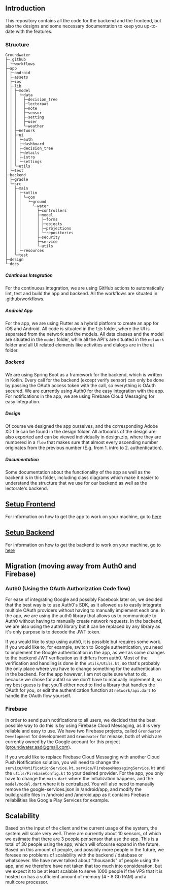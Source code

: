 ## Introduction
This repository contains all the code for the backend and the frontend, but also the designs and some necessary documentation to keep you up-to-date with the features.

### Structure
```
Groundwater
├─.github
│ └─workflows
├─app
│ ├─android
│ ├─assets
│ ├─ios
│ ├─lib
│ │ ├─model
│ │ │ └─data
│ │ │   ├─decision_tree
│ │ │   ├─lectoraat
│ │ │   ├─note
│ │ │   ├─sensor
│ │ │   ├─setting
│ │ │   ├─user
│ │ │   └─weather
│ │ ├─network
│ │ ├─ui
│ │ │ ├─auth
│ │ │ ├─dashboard
│ │ │ ├─decision_tree
│ │ │ ├─details
│ │ │ ├─intro
│ │ │ └─settings
│ │ └─utils
│ └─test
├─backend
│ ├─gradle
│ └─src
│   ├─main
│   │ ├─kotlin
│   │ │ └─com
│   │ │   └─ground
│   │ │     └─water
│   │ │       ├─controllers
│   │ │       ├─model
│   │ │       │ ├─forms
│   │ │       │ ├─objects
│   │ │       │ ├─projections
│   │ │       │ └─repositories
│   │ │       ├─security
│   │ │       ├─service
│   │ │       └─utils
│   │ └─resources
│   └─test
├─design
└─docs
```

##### Continous Integration
For the continuous integration, we are using GitHub actions to automatically lint, test and build the app and backend. All the workflows are situated in .github/workflows.

##### Android App
For the app, we are using Flutter as a hybrid platform to create an app for iOS and Android. All code is situated in the `lib` folder, where the UI is separated from the network and the models. All data classes and the model are situated in the `model` folder, while all the API's are situated in the `network` folder and all UI related elements like activities and dialogs are in the `ui` folder.

##### Backend
We are using Spring Boot as a framework for the backend, which is written in Kotlin. Every call for the backend (except verify sensor) can only be done by passing the OAuth access token with the call, so everything is OAuth secured. We are currently using Auth0 for the easy integration with the app. For notifications in the app, we are using Firebase Cloud Messaging for easy integration.

##### Design
Of course we designed the app ourselves, and the corresponding Adobe XD file can be found in the design folder. All artboards of the design are also exported and can be viewed individually in design.zip, where they are numbered in a `flow` that makes sure that almost every ascending number originates from the previous number (E.g. from 1. intro to 2. authentication).

##### Documentation
Some documentation about the functionality of the app as well as the backend is in this folder, including class diagrams which make it easier to understand the structure that we use for our backend as well as the lectorate's backend.

## [Setup Frontend](app/README.md)
For information on how to get the app to work on your machine, go to [here](app/README.md)

## [Setup Backend](backend/README.md)
For information on how to get the backend to work on your machine, go to [here](backend/README.md)

## Migration (moving away from Auth0 and Firebase)
### Auth0 (Using the OAuth Authorization Code flow)
For ease of integrating Google and possibly Facebook later on, we decided that the best way is to use Auth0's SDK, as it allowed us to easily integrate multiple OAuth providers without having to manually implement each one. In the app, we are using the auth0 library that allows us to communicate to Auth0 without having to manually create network requests. In the backend, we are also using the auth0 library but it can be replaced by any library as it's only purpose is to decode the JWT token.

If you would like to stop using auth0, it is possible but requires some work. If you would like to, for example, switch to Google authentication, you need to implement the Google authentication in the app, as well as some changes to the backend JWT verification as it differs from auth0. Most of the verification and handling is done in the `utils/Utils.kt`, so that's probably the only place where you have to change something for the authentication in the backend. For the app however, I am not quite sure what to do, because we chose for auth0 so we don't have to manually implement it, so my best guess is that you'll either need to find a library that handles the OAuth for you, or edit the authentication function at `network/api.dart` to handle the OAuth flow yourself.

### Firebase
In order to send push notifications to all users, we decided that the best possible way to do this is by using Firebase Cloud Messaging, as it is very reliable and easy to use. We have two Firebase projects, called `Grondwater Development` for development and `Grondwater` for release, both of which are currently owned by the Google account for this project (groundwater.aad@gmail.com).

If you would like to replace Firebase Cloud Messaging with another Cloud Push Notification solution, you will need to change the `service/NotificationService.kt`, `service/FirebaseMessagingService.kt` and the `utils/FirebaseConfig.kt` to your desired provider. For the app, you only have to change the `main.dart` where the initialization happens, and the `model/model.dart` where it is centralized. You will also need to manually remove the google-services.json in /android/app, and modify the build.gradle files in /android and /android.app as it contains Firebase reliabilities like Google Play Services for example.

## Scalability
Based on the input of the client and the current usage of the system, the system will scale very well. There are currently about 10 sensors, of which we estimate that there are 3 people per sensor that use the app. This is a total of 30 people using the app, which will ofcourse expand in the future. Based on this amount of people, and possibly more people in the future, we foresee no problems of scalability with the backend / database or whatsoever. We have never talked about "thousands" of people using the app, and we therefore have not taken that too much into consideration, but we expect it to be at least scalable to serve 1000 people if the VPS that it is hosted on has a sufficient amount of memory (4 - 8 Gb RAM) and a multicore processor.
